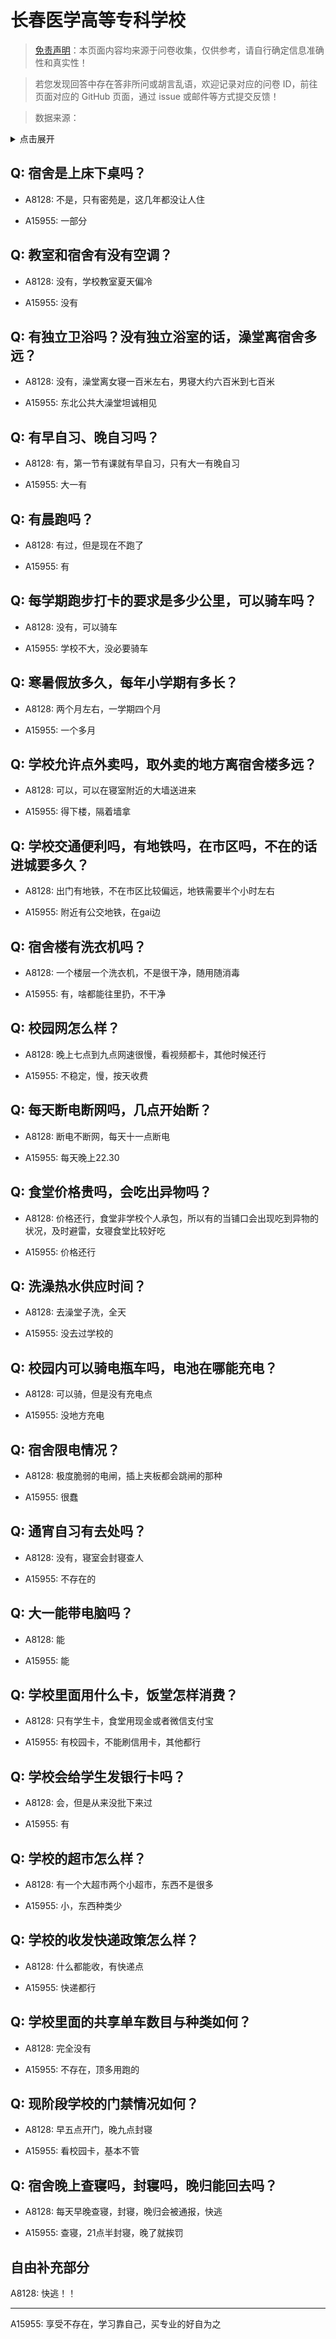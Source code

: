 # 长春医学高等专科学校

> [免责声明](https://colleges.chat/#_3)：本页面内容均来源于问卷收集，仅供参考，请自行确定信息准确性和真实性！

> 若您发现回答中存在答非所问或胡言乱语，欢迎记录对应的问卷 ID，前往页面对应的 GitHub 页面，通过 issue 或邮件等方式提交反馈！

> 数据来源：

<details><summary>点击展开</summary>
<ul>
<li>A8128: 匿名 (2022 年 06 月)</li>
<li>A15955: 匿名 (2022 年 08 月)</li>
</ul>
</details>

## Q: 宿舍是上床下桌吗？

- A8128: 不是，只有密苑是，这几年都没让人住

- A15955: 一部分

## Q: 教室和宿舍有没有空调？

- A8128: 没有，学校教室夏天偏冷

- A15955: 没有

## Q: 有独立卫浴吗？没有独立浴室的话，澡堂离宿舍多远？

- A8128: 没有，澡堂离女寝一百米左右，男寝大约六百米到七百米

- A15955: 东北公共大澡堂坦诚相见

## Q: 有早自习、晚自习吗？

- A8128: 有，第一节有课就有早自习，只有大一有晚自习

- A15955: 大一有

## Q: 有晨跑吗？

- A8128: 有过，但是现在不跑了

- A15955: 有

## Q: 每学期跑步打卡的要求是多少公里，可以骑车吗？

- A8128: 没有，可以骑车

- A15955: 学校不大，没必要骑车

## Q: 寒暑假放多久，每年小学期有多长？

- A8128: 两个月左右，一学期四个月

- A15955: 一个多月

## Q: 学校允许点外卖吗，取外卖的地方离宿舍楼多远？

- A8128: 可以，可以在寝室附近的大墙送进来

- A15955: 得下楼，隔着墙拿

## Q: 学校交通便利吗，有地铁吗，在市区吗，不在的话进城要多久？

- A8128: 出门有地铁，不在市区比较偏远，地铁需要半个小时左右

- A15955: 附近有公交地铁，在gai边

## Q: 宿舍楼有洗衣机吗？

- A8128: 一个楼层一个洗衣机，不是很干净，随用随消毒

- A15955: 有，啥都能往里扔，不干净

## Q: 校园网怎么样？

- A8128: 晚上七点到九点网速很慢，看视频都卡，其他时候还行

- A15955: 不稳定，慢，按天收费

## Q: 每天断电断网吗，几点开始断？

- A8128: 断电不断网，每天十一点断电

- A15955: 每天晚上22.30

## Q: 食堂价格贵吗，会吃出异物吗？

- A8128: 价格还行，食堂非学校个人承包，所以有的当铺口会出现吃到异物的状况，及时避雷，女寝食堂比较好吃

- A15955: 价格还行

## Q: 洗澡热水供应时间？

- A8128: 去澡堂子洗，全天

- A15955: 没去过学校的

## Q: 校园内可以骑电瓶车吗，电池在哪能充电？

- A8128: 可以骑，但是没有充电点

- A15955: 没地方充电

## Q: 宿舍限电情况？

- A8128: 极度脆弱的电闸，插上夹板都会跳闸的那种

- A15955: 很蠢

## Q: 通宵自习有去处吗？

- A8128: 没有，寝室会封寝查人

- A15955: 不存在的

## Q: 大一能带电脑吗？

- A8128: 能

- A15955: 能

## Q: 学校里面用什么卡，饭堂怎样消费？

- A8128: 只有学生卡，食堂用现金或者微信支付宝

- A15955: 有校园卡，不能刷信用卡，其他都行

## Q: 学校会给学生发银行卡吗？

- A8128: 会，但是从来没批下来过

- A15955: 有

## Q: 学校的超市怎么样？

- A8128: 有一个大超市两个小超市，东西不是很多

- A15955: 小，东西种类少

## Q: 学校的收发快递政策怎么样？

- A8128: 什么都能收，有快递点

- A15955: 快递都行

## Q: 学校里面的共享单车数目与种类如何？

- A8128: 完全没有

- A15955: 不存在，顶多用跑的

## Q: 现阶段学校的门禁情况如何？

- A8128: 早五点开门，晚九点封寝

- A15955: 看校园卡，基本不管

## Q: 宿舍晚上查寝吗，封寝吗，晚归能回去吗？

- A8128: 每天早晚查寝，封寝，晚归会被通报，快逃

- A15955: 查寝，21点半封寝，晚了就挨罚

## 自由补充部分

A8128: 快逃！！

***

A15955: 享受不存在，学习靠自己，买专业的好自为之